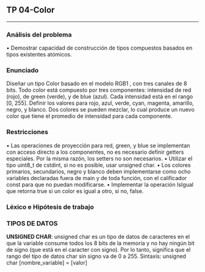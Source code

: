 
## TP 04-Color

---

### Análisis del problema
• Demostrar capacidad de construcción de tipos compuestos basados en tipos
existentes atómicos.
### Enunciado
 
 Diseñar un tipo Color basado en el modelo RGB1
, con tres canales de 8 bits.
Todo color está compuesto por tres componentes: intensidad de red (rojo), de
green (verde), y de blue (azul). Cada intensidad está en el rango [0, 255]. Definir
los valores para rojo, azul, verde, cyan, magenta, amarillo, negro, y blanco. Dos
colores se pueden mezclar, lo cual produce un nuevo color que tiene el promedio
de intensidad para cada componente.

### Restricciones

• Las operaciones de proyección para red, green, y blue se implementan con
acceso directo a los componentes, no es necesario definir getters especiales.
Por la misma razón, los setters no son necesarios.
• Utilizar el tipo uint8_t de cstdint, si no es posible, usar unsigned char.
• Los colores primarios, secundarios, negro y blanco deben implementarse
como ocho variables declaradas fuera de main y de toda función, con el
calificador const para que no puedan modificarse.
• Implementar la operación IsIgual que retorna true si un color es igual a otro,
si no, false.
 
### Léxico e Hipótesis de trabajo

### TIPOS DE DATOS 
  __UNSIGNED CHAR__: unsigned char es un tipo de datos de caracteres en el que la variable consume todos los 8 bits de la memoria y no hay ningún bit de signo (que está en el     caracter con signo). Por lo tanto, significa que el rango del tipo de datos char sin signo va de 0 a 255. Sintaxis: unsigned char [nombre_variable] = [valor]
